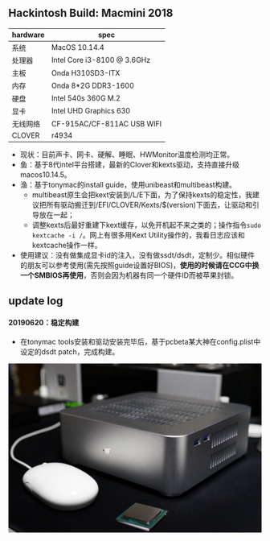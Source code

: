 ## Hackintosh Build: Macmini 2018

|hardware|spec|
|-|-|
|系统| MacOS 10.14.4 |
|处理器| Intel Core i3-8100 @ 3.6GHz |
|主板| Onda H310SD3-ITX |
|内存| Onda 8*2G DDR3-1600 |
|硬盘| Intel 540s 360G M.2 |
|显卡| Intel UHD Graphics 630 |
|无线网络| CF-915AC/CF-811AC USB WIFI |
|CLOVER| r4934 |

- 现状：目前声卡、网卡、硬解、睡眠、HWMonitor温度检测均正常。
- 鱼：基于8代intel平台搭建，最新的Clover和kexts驱动，支持直接升级macos10.14.5。
- 渔：基于tonymac的install guide，使用unibeast和multibeast构建。
  - multibeast原生会把kext安装到/L/E下面，为了保持kexts的稳定性，我建议把所有驱动搬迁到/EFI/CLOVER/Kexts/$(version)下面去，让驱动和引导放在一起；
  - 调整kexts后最好重建下kext缓存，以免开机起不来之类的；操作指令`sudo kextcache -i /`。网上有很多用Kext Utility操作的，我看日志应该和kextcache操作一样。
- 使用建议：没有做集成显卡id的注入，没有做ssdt/dsdt，定制少。相似硬件的朋友可以参考使用(需先按照guide设置好BIOS)，**使用的时候请在CCG中换一个SMBIOS再使用**，否则会因为机器有同一个硬件ID而被苹果封锁。

## update log

#### 20190620：稳定构建
  - 在tonymac tools安装和驱动安装完毕后，基于pcbeta某大神在config.plist中设定的dsdt patch，完成构建。

![](./L65_deskmini.gif)